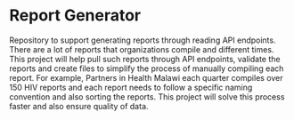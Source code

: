 # Report Generator
Repository to support generating reports through reading API endpoints. 
There are a lot of reports that organizations compile and different times. This project will help pull such reports through API endpoints, validate the reports 
and create files to simplify the process of manually compiling each report. For example, Partners in Health Malawi each quarter compiles over 150 HIV reports 
and each report needs to follow a specific naming convention and also sorting the reports. This project will solve this process faster and also ensure quality of data.  
